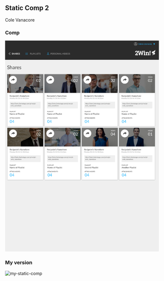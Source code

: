 ## Static Comp 2
Cole Vanacore

### Comp

![static-comp-2](pics/static-comp-challenge-2.jpg)

### My version

![my-static-comp](static-comp-2.png)
    
